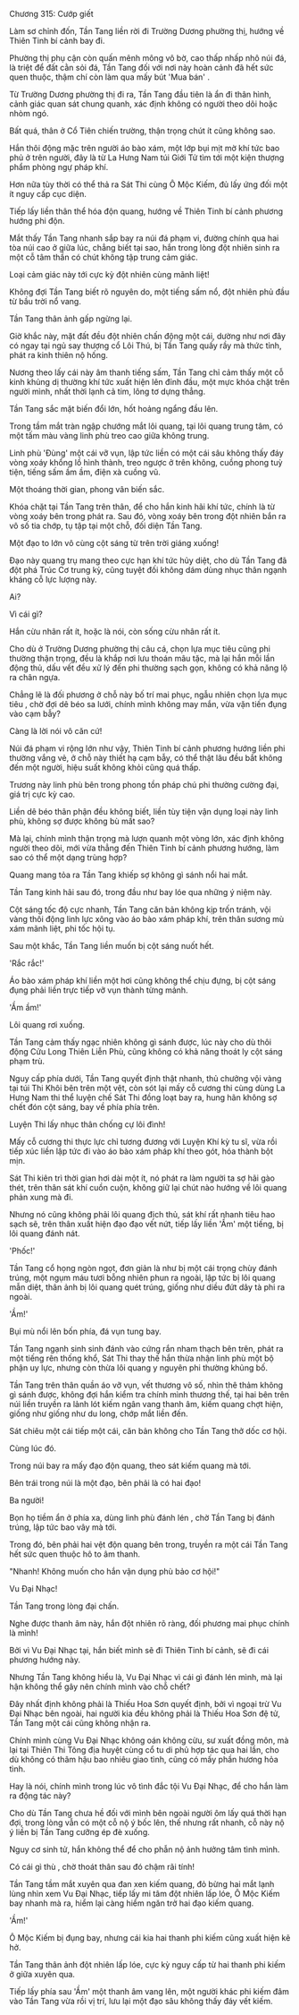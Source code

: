 




Chương 315: Cướp giết


Làm sơ chỉnh đốn, Tần Tang liền rời đi Trường Dương phường thị, hướng về Thiên Tinh bí cảnh bay đi.

Phường thị phụ cận còn quấn mênh mông vô bờ, cao thấp nhấp nhô núi đá, là triệt để đất cằn sỏi đá, Tần Tang đối với nơi này hoàn cảnh đã hết sức quen thuộc, thậm chí còn làm qua mấy bút 'Mua bán' .

Từ Trường Dương phường thị đi ra, Tần Tang đầu tiên là ẩn đi thân hình, cảnh giác quan sát chung quanh, xác định không có người theo dõi hoặc nhòm ngó.

Bất quá, thân ở Cổ Tiên chiến trường, thận trọng chút ít cũng không sao.

Hắn thôi động mặc trên người áo bào xám, một lớp bụi mịt mờ khí tức bao phủ ở trên người, đây là từ La Hưng Nam túi Giới Tử tìm tới một kiện thượng phẩm phòng ngự pháp khí.

Hơn nữa tùy thời có thể thả ra Sát Thi cùng Ô Mộc Kiếm, đủ lấy ứng đối một ít nguy cấp cục diện.

Tiếp lấy liền thân thể hóa độn quang, hướng về Thiên Tinh bí cảnh phương hướng phi độn.

Mắt thấy Tần Tang nhanh sắp bay ra núi đá phạm vi, đường chính qua hai tòa núi cao ở giữa lúc, chẳng biết tại sao, hắn trong lòng đột nhiên sinh ra một cỗ tâm thần có chút không tập trung cảm giác.

Loại cảm giác này tới cực kỳ đột nhiên cùng mãnh liệt!

Không đợi Tần Tang biết rõ nguyên do, một tiếng sấm nổ, đột nhiên phủ đầu từ bầu trời nổ vang.

Tần Tang thân ảnh gấp ngừng lại.

Giờ khắc này, mặt đất đều đột nhiên chấn động một cái, dường như nơi đây có ngay tại ngủ say thượng cổ Lôi Thú, bị Tần Tang quấy rầy mà thức tỉnh, phát ra kinh thiên nộ hống.

Nương theo lấy cái này âm thanh tiếng sấm, Tần Tang chỉ cảm thấy một cỗ kinh khủng dị thường khí tức xuất hiện lên đỉnh đầu, một mực khóa chặt trên người mình, nhất thời lạnh cả tim, lông tơ dựng thẳng.

Tần Tang sắc mặt biến đổi lớn, hốt hoảng ngẩng đầu lên.

Trong tầm mắt tràn ngập chướng mắt lôi quang, tại lôi quang trung tâm, có một tấm màu vàng linh phù treo cao giữa không trung.

Linh phù 'Đùng' một cái vỡ vụn, lập tức liền có một cái sâu không thấy đáy vòng xoáy khổng lồ hình thành, treo ngược ở trên không, cuồng phong tuỳ tiện, tiếng sấm ầm ầm, điện xà cuồng vũ.

Một thoáng thời gian, phong vân biến sắc.

Khóa chặt tại Tần Tang trên thân, để cho hắn kinh hãi khí tức, chính là từ vòng xoáy bên trong phát ra. Sau đó, vòng xoáy bên trong đột nhiên bắn ra vô số tia chớp, tụ tập tại một chỗ, đối diện Tần Tang.

Một đạo to lớn vô cùng cột sáng từ trên trời giáng xuống!

Đạo này quang trụ mang theo cực hạn khí tức hủy diệt, cho dù Tần Tang đã đột phá Trúc Cơ trung kỳ, cũng tuyệt đối không dám dùng nhục thân ngạnh kháng cỗ lực lượng này.

Ai?

Vì cái gì?

Hắn cừu nhân rất ít, hoặc là nói, còn sống cừu nhân rất ít.

Cho dù ở Trường Dương phường thị câu cá, chọn lựa mục tiêu cũng phi thường thận trọng, đều là khắp nơi lưu thoán mâu tặc, mà lại hắn mỗi lần động thủ, dấu vết đều xử lý đến phi thường sạch gọn, không có khả năng lộ ra chân ngựa.

Chẳng lẽ là đối phương ở chỗ này bố trí mai phục, ngẫu nhiên chọn lựa mục tiêu , chờ đợi dê béo sa lưới, chính mình không may mắn, vừa vặn tiến đụng vào cạm bẫy?

Càng là lời nói vô căn cứ!

Núi đá phạm vi rộng lớn như vậy, Thiên Tinh bí cảnh phương hướng liền phi thường vắng vẻ, ở chỗ này thiết hạ cạm bẫy, có thể thật lâu đều bắt không đến một người, hiệu suất không khỏi cũng quá thấp.

Trương này linh phù bên trong phong tồn pháp chú phi thường cường đại, giá trị cực kỳ cao.

Liền dê béo thân phận đều không biết, liền tùy tiện vận dụng loại này linh phù, không sợ được không bù mất sao?

Mà lại, chính mình thận trọng mà lượn quanh một vòng lớn, xác định không người theo dõi, mới vừa thẳng đến Thiên Tinh bí cảnh phương hướng, làm sao có thể một dạng trùng hợp?

Quang mang tỏa ra Tần Tang khiếp sợ không gì sánh nổi hai mắt.

Tần Tang kinh hãi sau đó, trong đầu như bay lóe qua những ý niệm này.

Cột sáng tốc độ cực nhanh, Tần Tang căn bản không kịp trốn tránh, vội vàng thôi động linh lực xông vào áo bào xám pháp khí, trên thân sương mù xám mãnh liệt, phi tốc hội tụ.

Sau một khắc, Tần Tang liền muốn bị cột sáng nuốt hết.

'Rắc rắc!'

Áo bào xám pháp khí liền một hơi cũng không thể chịu đựng, bị cột sáng đụng phải liền trực tiếp vỡ vụn thành từng mảnh.

'Ầm ầm!'

Lôi quang rơi xuống.

Tần Tang cảm thấy ngạc nhiên không gì sánh được, lúc này cho dù thôi động Cửu Long Thiên Liễn Phù, cũng không có khả năng thoát ly cột sáng phạm trù.

Nguy cấp phía dưới, Tần Tang quyết định thật nhanh, thủ chưởng vội vàng tại túi Thi Khôi bên trên một vệt, còn sót lại mấy cỗ cương thi cùng dùng La Hưng Nam thi thể luyện chế Sát Thi đồng loạt bay ra, hung hãn không sợ chết đón cột sáng, bay về phía phía trên.

Luyện Thi lấy nhục thân chống cự lôi đình!

Mấy cỗ cương thi thực lực chỉ tương đương với Luyện Khí kỳ tu sĩ, vừa rồi tiếp xúc liền lập tức đi vào áo bào xám pháp khí theo gót, hóa thành bột mịn.

Sát Thi kiên trì thời gian hơi dài một ít, nó phát ra làm người ta sợ hãi gào thét, trên thân sát khí cuồn cuộn, không giữ lại chút nào hướng về lôi quang phản xung mà đi.

Nhưng nó cũng không phải lôi quang địch thủ, sát khí rất nhanh tiêu hao sạch sẽ, trên thân xuất hiện đạo đạo vết nứt, tiếp lấy liền 'Ầm' một tiếng, bị lôi quang đánh nát.

'Phốc!'

Tần Tang cổ họng ngòn ngọt, đơn giản là như bị một cái trọng chùy đánh trúng, một ngụm máu tươi bỗng nhiên phun ra ngoài, lập tức bị lôi quang mẫn diệt, thân ảnh bị lôi quang quét trúng, giống như diều đứt dây tà phi ra ngoài.

'Ầm!'

Bụi mù nổi lên bốn phía, đá vụn tung bay.

Tần Tang ngạnh sinh sinh đánh vào cứng rắn nham thạch bên trên, phát ra một tiếng rên thống khổ, Sát Thi thay thế hắn thừa nhận linh phù một bộ phận uy lực, nhưng còn thừa lôi quang y nguyên phi thường khủng bố.

Tần Tang trên thân quần áo vỡ vụn, vết thương vô số, nhìn thê thảm không gì sánh được, không đợi hắn kiểm tra chính mình thương thế, tại hai bên trên núi liền truyền ra lảnh lót kiếm ngân vang thanh âm, kiếm quang chợt hiện, giống như giống như du long, chớp mắt liền đến.

Sát chiêu một cái tiếp một cái, căn bản không cho Tần Tang thở dốc cơ hội.

Cùng lúc đó.

Trong núi bay ra mấy đạo độn quang, theo sát kiếm quang mà tới.

Bên trái trong núi là một đạo, bên phải là có hai đạo!

Ba người!

Bọn họ tiềm ẩn ở phía xa, dùng linh phù đánh lén , chờ Tần Tang bị đánh trúng, lập tức bao vây mà tới.

Trong đó, bên phải hai vệt độn quang bên trong, truyền ra một cái Tần Tang hết sức quen thuộc hô to âm thanh.

"Nhanh! Không muốn cho hắn vận dụng phù bảo cơ hội!"

Vu Đại Nhạc!

Tần Tang trong lòng đại chấn.

Nghe được thanh âm này, hắn đột nhiên rõ ràng, đối phương mai phục chính là mình!

Bởi vì Vu Đại Nhạc tại, hắn biết mình sẽ đi Thiên Tinh bí cảnh, sẽ đi cái phương hướng này.

Nhưng Tần Tang không hiểu là, Vu Đại Nhạc vì cái gì đánh lén mình, mà lại hận không thể gây nên chính mình vào chỗ chết?

Đây nhất định không phải là Thiếu Hoa Sơn quyết định, bởi vì ngoại trừ Vu Đại Nhạc bên ngoài, hai người kia đều không phải là Thiếu Hoa Sơn đệ tử, Tần Tang một cái cũng không nhận ra.

Chính mình cùng Vu Đại Nhạc không oán không cừu, sư xuất đồng môn, mà lại tại Thiên Thi Tông địa huyệt cùng cổ tu di phủ hợp tác qua hai lần, cho dù không có thâm hậu bao nhiêu giao tình, cũng có mấy phần hương hỏa tình.

Hay là nói, chính mình trong lúc vô tình đắc tội Vu Đại Nhạc, để cho hắn làm ra động tác này?

Cho dù Tần Tang chưa hề đối với mình bên ngoài người ôm lấy quá thời hạn đợi, trong lòng vẫn có một cỗ nộ ý bốc lên, thế nhưng rất nhanh, cỗ này nộ ý liền bị Tần Tang cưỡng ép đè xuống.

Nguy cơ sinh tử, hắn không thể để cho phẫn nộ ảnh hưởng tâm tình mình.

Có cái gì thù , chờ thoát thân sau đó chậm rãi tính!

Tần Tang tầm mắt xuyên qua đan xen kiếm quang, đỏ bừng hai mắt lạnh lùng nhìn xem Vu Đại Nhạc, tiếp lấy mi tâm đột nhiên lấp lóe, Ô Mộc Kiếm bay nhanh mà ra, hiểm lại càng hiểm ngăn trở hai đạo kiếm quang.

'Ầm!'

Ô Mộc Kiếm bị đụng bay, nhưng cái kia hai thanh phi kiếm cũng xuất hiện kẽ hở.

Tần Tang thân ảnh đột nhiên lấp lóe, cực kỳ nguy cấp từ hai thanh phi kiếm ở giữa xuyên qua.

Tiếp lấy phía sau 'Ầm' một thanh âm vang lên, một người khác phi kiếm đâm vào Tần Tang vừa rồi vị trí, lưu lại một đạo sâu không thấy đáy vết kiếm.




